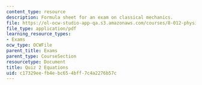 ```yaml
---
content_type: resource
description: Formula sheet for an exam on classical mechanics.
file: https://ol-ocw-studio-app-qa.s3.amazonaws.com/courses/8-012-physics-i-classical-mechanics-fall-2008/c17329eefb4ebc654bff7c4a2276b57c_e2equations.pdf
file_type: application/pdf
learning_resource_types:
- Exams
ocw_type: OCWFile
parent_title: Exams
parent_type: CourseSection
resourcetype: Document
title: Quiz 2 Equations
uid: c17329ee-fb4e-bc65-4bff-7c4a2276b57c
---
```

